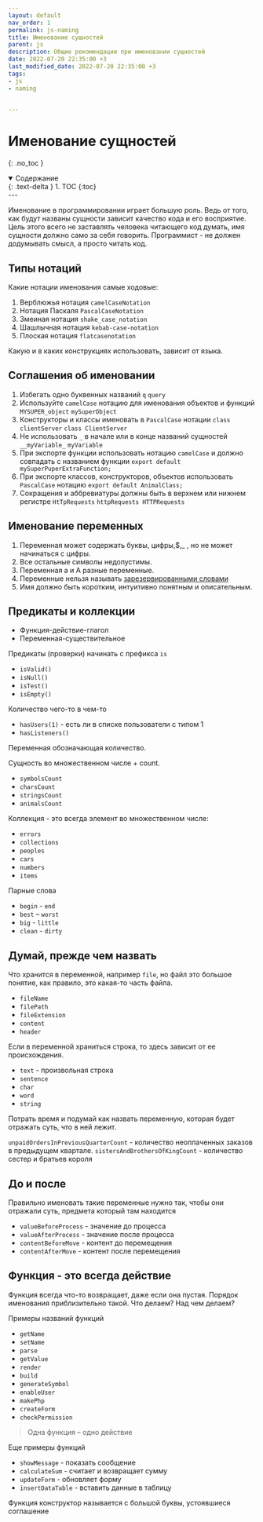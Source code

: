 ```yaml
---
layout: default
nav_order: 1
permalink: js-naming
title: Именование сущностей
parent: js
description: Общие рекомендации при именовании сущностей
date: 2022-07-20 22:35:00 +3
last_modified_date: 2022-07-20 22:35:00 +3
tags:
- js
- naming

  
---
```


# Именование сущностей
{: .no_toc }

<details open markdown="block">
  <summary>
    Содержание
  </summary>
  {: .text-delta }
1. TOC
{:toc}
</details>
---

Именование в программировании играет большую роль. Ведь от того, как будут названы сущности зависит качество кода и
его восприятие. 
Цель этого всего не заставлять человека читающего код думать, имя сущности должно само за себя говорить.
Программист - не должен додумывать смысл, а просто читать код.

## Типы нотаций 

Какие нотации именования самые ходовые:

1. Верблюжья нотация `camelCaseNotation`
2. Нотация Паскаля `PascalCaseNotation`
3. Змеиная нотация `shake_case_notation`
4. Шашлычная нотация `kebab-case-notation`
5. Плоская нотация `flatcasenotation`

Какую и в каких конструкциях использовать, зависит от языка.

## Соглашения об именовании

1. Избегать одно буквенных названий <span class="text-red-300">`q`</span> <span class="text-green-300">`query`</span>
2. Используйте `camelCase` нотацию для именования объектов и функций <span class="text-red-300">`MYSUPER_object`</span> <span class="text-green-300">`mySuperObject`</span>
3. Конструкторы и классы именовать в `PascalCase` нотации <span class="text-red-300">`class clientServer`</span> <span class="text-green-300">`class ClientServer`</span>
4. Не использовать `_` в начале или в конце названий сущностей <span class="text-red-300">`__myVariable_`</span> <span class="text-green-300">`myVariable`</span>
5. При экспорте функции использовать нотацию `camelCase` и должно совпадать с названием функции <span class="text-green-300">`export default mySuperPuperExtraFunction;`</span>
6. При экспорте классов, конструкторов, объектов использовать `PascalCase` нотацию <span class="text-green-300">`export default AnimalClass;`</span>
7. Сокращения и аббревиатуры должны быть в верхнем или нижнем регистре <span class="text-red-300">`HtTpRequests`</span> <span class="text-green-300">`httpRequests HTTPRequests`</span>

## Именование переменных

1. Переменная может содержать буквы, цифры,$,_ , но не может начинаться с цифры.
2. Все остальные символы недопустимы.
3. Переменная a и A разные переменные.
4. Переменные нельзя называть [зарезервированными словами](https://developer.mozilla.org/ru/docs/Web/JavaScript/Reference/Lexical_grammar#%D0%BA%D0%BB%D1%8E%D1%87%D0%B5%D0%B2%D1%8B%D0%B5_%D1%81%D0%BB%D0%BE%D0%B2%D0%B0)
5. Имя должно быть коротким, интуитивно понятным и описательным.

## Предикаты и коллекции

- Функция-действие-глагол
- Переменная-существительное

Предикаты (проверки) начинать с префикса `is`

- `isValid()`
- `isNull()`
- `isTest()`
- `isEmpty()`

Количество чего-то в чем-то

- `hasUsers(1)` - есть ли в списке пользователи с типом 1
- `hasListeners()`

Переменная обозначающая количество.

Сущность во множественном числе + count.

- `symbolsCount`
- `charsCount`
- `stringsCount`
- `animalsCount`

Коллекция - это всегда элемент во множественном числе:

- `errors`
- `collections`
- `peoples`
- `cars`
- `numbers`
- `items`

Парные слова

- `begin` - `end`
- `best` – `worst`
- `big` - `little`
- `clean` - `dirty`


## Думай, прежде чем назвать

Что хранится в переменной, например `file`, но файл это большое понятие, как правило, это какая-то часть файла.

- `fileName`
- `filePath`
- `fileExtension`
- `content`
- `header`

Если в переменной храниться строка, то здесь зависит от ее происхождения.

- `text` - произвольная строка
- `sentence`
- `char`
- `word`
- `string`

Потрать время и подумай как назвать переменную, которая будет отражать суть, что в ней лежит.

`unpaidOrdersInPreviousQuarterCount` - количество неоплаченных заказов в предыдущем квартале.
`sistersAndBrothersOfKingCount` - количество сестер и братьев короля

## До и после

Правильно именовать такие переменные нужно так, чтобы они отражали суть, предмета который там находится

- `valueBeforeProcess` - значение до процесса
- `valueAfterProcess` - значение после процесса
- `contentBeforeMove` - контент до перемещения
- `contentAfterMove` - контент после перемещения

## Функция - это всегда действие

Функция всегда что-то возвращает, даже если она пустая.
Порядок именования приблизительно такой. Что делаем? Над чем делаем?

Примеры названий функций

- `getName`
- `setName`
- `parse`
- `getValue`
- `render`
- `build`
- `generateSymbol`
- `enableUser`
- `makePhp`
- `createForm`
- `checkPermission`

> Одна функция – одно действие


Еще примеры функций

- `showMessage` - показать сообщение
- `calculateSum` - считает и возвращает сумму
- `updateForm` - обновляет форму
- `insertDataTable` - вставить данные в таблицу

Функция конструктор называется с большой буквы, устоявшиеся соглашение